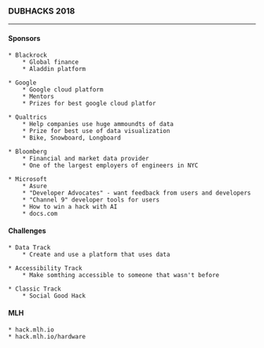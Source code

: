 ### DUBHACKS 2018
----------------

#### Sponsors  

	* Blackrock
		* Global finance
		* Aladdin platform
	
	* Google
		* Google cloud platform 
		* Mentors
		* Prizes for best google cloud platfor

	* Qualtrics 
		* Help companies use huge ammoundts of data
		* Prize for best use of data visualization 
		* Bike, Snowboard, Longboard

	* Bloomberg
		* Financial and market data provider
		* One of the largest employers of engineers in NYC
		
	* Microsoft
		* Asure 
		* "Developer Advocates" - want feedback from users and developers
		* "Channel 9" developer tools for users
		* How to win a hack with AI
		* docs.com
		

#### Challenges  

	* Data Track
		* Create and use a platform that uses data

	* Accessibility Track
		* Make somthing accessible to someone that wasn't before

	* Classic Track
		* Social Good Hack

#### MLH  

	* hack.mlh.io
	* hack.mlh.io/hardware 
